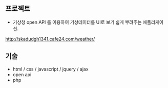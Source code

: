 ## 프로젝트
 - 기상청 open API 를 이용하여 기상데이터를 UI로 보기 쉽게 뿌려주는 애플리케이션.
 
 http://skadudgh1341.cafe24.com/weather/
 
 

 ## 기술
  - html / css / javascript / jquery / ajax
  - open api
  - php
